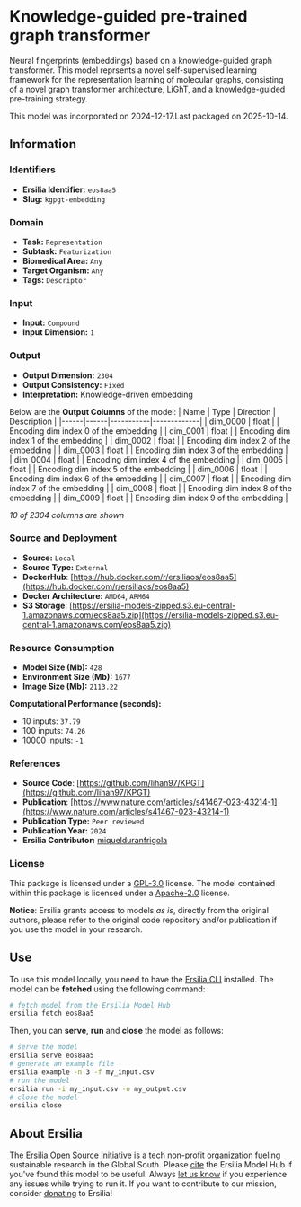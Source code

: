 # Knowledge-guided pre-trained graph transformer

Neural fingerprints (embeddings) based on a knowledge-guided graph transformer. This model reprsents a novel self-supervised learning framework for the representation learning of molecular graphs, consisting of a novel graph transformer architecture, LiGhT, and a knowledge-guided pre-training strategy.

This model was incorporated on 2024-12-17.Last packaged on 2025-10-14.

## Information
### Identifiers
- **Ersilia Identifier:** `eos8aa5`
- **Slug:** `kgpgt-embedding`

### Domain
- **Task:** `Representation`
- **Subtask:** `Featurization`
- **Biomedical Area:** `Any`
- **Target Organism:** `Any`
- **Tags:** `Descriptor`

### Input
- **Input:** `Compound`
- **Input Dimension:** `1`

### Output
- **Output Dimension:** `2304`
- **Output Consistency:** `Fixed`
- **Interpretation:** Knowledge-driven embedding

Below are the **Output Columns** of the model:
| Name | Type | Direction | Description |
|------|------|-----------|-------------|
| dim_0000 | float |  | Encoding dim index 0 of the embedding |
| dim_0001 | float |  | Encoding dim index 1 of the embedding |
| dim_0002 | float |  | Encoding dim index 2 of the embedding |
| dim_0003 | float |  | Encoding dim index 3 of the embedding |
| dim_0004 | float |  | Encoding dim index 4 of the embedding |
| dim_0005 | float |  | Encoding dim index 5 of the embedding |
| dim_0006 | float |  | Encoding dim index 6 of the embedding |
| dim_0007 | float |  | Encoding dim index 7 of the embedding |
| dim_0008 | float |  | Encoding dim index 8 of the embedding |
| dim_0009 | float |  | Encoding dim index 9 of the embedding |

_10 of 2304 columns are shown_
### Source and Deployment
- **Source:** `Local`
- **Source Type:** `External`
- **DockerHub**: [https://hub.docker.com/r/ersiliaos/eos8aa5](https://hub.docker.com/r/ersiliaos/eos8aa5)
- **Docker Architecture:** `AMD64`, `ARM64`
- **S3 Storage**: [https://ersilia-models-zipped.s3.eu-central-1.amazonaws.com/eos8aa5.zip](https://ersilia-models-zipped.s3.eu-central-1.amazonaws.com/eos8aa5.zip)

### Resource Consumption
- **Model Size (Mb):** `428`
- **Environment Size (Mb):** `1677`
- **Image Size (Mb):** `2113.22`

**Computational Performance (seconds):**
- 10 inputs: `37.79`
- 100 inputs: `74.26`
- 10000 inputs: `-1`

### References
- **Source Code**: [https://github.com/lihan97/KPGT](https://github.com/lihan97/KPGT)
- **Publication**: [https://www.nature.com/articles/s41467-023-43214-1](https://www.nature.com/articles/s41467-023-43214-1)
- **Publication Type:** `Peer reviewed`
- **Publication Year:** `2024`
- **Ersilia Contributor:** [miquelduranfrigola](https://github.com/miquelduranfrigola)

### License
This package is licensed under a [GPL-3.0](https://github.com/ersilia-os/ersilia/blob/master/LICENSE) license. The model contained within this package is licensed under a [Apache-2.0](LICENSE) license.

**Notice**: Ersilia grants access to models _as is_, directly from the original authors, please refer to the original code repository and/or publication if you use the model in your research.


## Use
To use this model locally, you need to have the [Ersilia CLI](https://github.com/ersilia-os/ersilia) installed.
The model can be **fetched** using the following command:
```bash
# fetch model from the Ersilia Model Hub
ersilia fetch eos8aa5
```
Then, you can **serve**, **run** and **close** the model as follows:
```bash
# serve the model
ersilia serve eos8aa5
# generate an example file
ersilia example -n 3 -f my_input.csv
# run the model
ersilia run -i my_input.csv -o my_output.csv
# close the model
ersilia close
```

## About Ersilia
The [Ersilia Open Source Initiative](https://ersilia.io) is a tech non-profit organization fueling sustainable research in the Global South.
Please [cite](https://github.com/ersilia-os/ersilia/blob/master/CITATION.cff) the Ersilia Model Hub if you've found this model to be useful. Always [let us know](https://github.com/ersilia-os/ersilia/issues) if you experience any issues while trying to run it.
If you want to contribute to our mission, consider [donating](https://www.ersilia.io/donate) to Ersilia!
